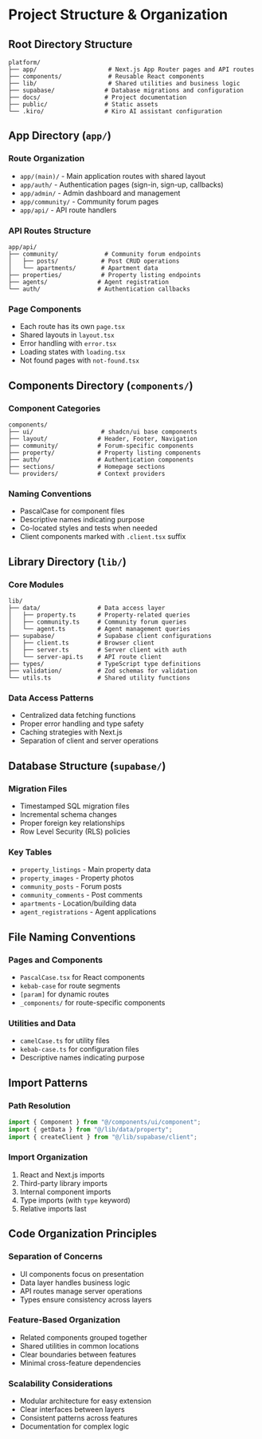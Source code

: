 # Project Structure & Organization

## Root Directory Structure

```
platform/
├── app/                    # Next.js App Router pages and API routes
├── components/             # Reusable React components
├── lib/                    # Shared utilities and business logic
├── supabase/              # Database migrations and configuration
├── docs/                  # Project documentation
├── public/                # Static assets
└── .kiro/                 # Kiro AI assistant configuration
```

## App Directory (`app/`)

### Route Organization

- `app/(main)/` - Main application routes with shared layout
- `app/auth/` - Authentication pages (sign-in, sign-up, callbacks)
- `app/admin/` - Admin dashboard and management
- `app/community/` - Community forum pages
- `app/api/` - API route handlers

### API Routes Structure

```
app/api/
├── community/             # Community forum endpoints
│   ├── posts/            # Post CRUD operations
│   └── apartments/       # Apartment data
├── properties/           # Property listing endpoints
├── agents/              # Agent registration
└── auth/                # Authentication callbacks
```

### Page Components

- Each route has its own `page.tsx`
- Shared layouts in `layout.tsx`
- Error handling with `error.tsx`
- Loading states with `loading.tsx`
- Not found pages with `not-found.tsx`

## Components Directory (`components/`)

### Component Categories

```
components/
├── ui/                   # shadcn/ui base components
├── layout/              # Header, Footer, Navigation
├── community/           # Forum-specific components
├── property/            # Property listing components
├── auth/                # Authentication components
├── sections/            # Homepage sections
└── providers/           # Context providers
```

### Naming Conventions

- PascalCase for component files
- Descriptive names indicating purpose
- Co-located styles and tests when needed
- Client components marked with `.client.tsx` suffix

## Library Directory (`lib/`)

### Core Modules

```
lib/
├── data/                # Data access layer
│   ├── property.ts      # Property-related queries
│   ├── community.ts     # Community forum queries
│   └── agent.ts         # Agent management queries
├── supabase/            # Supabase client configurations
│   ├── client.ts        # Browser client
│   ├── server.ts        # Server client with auth
│   └── server-api.ts    # API route client
├── types/               # TypeScript type definitions
├── validation/          # Zod schemas for validation
└── utils.ts             # Shared utility functions
```

### Data Access Patterns

- Centralized data fetching functions
- Proper error handling and type safety
- Caching strategies with Next.js
- Separation of client and server operations

## Database Structure (`supabase/`)

### Migration Files

- Timestamped SQL migration files
- Incremental schema changes
- Proper foreign key relationships
- Row Level Security (RLS) policies

### Key Tables

- `property_listings` - Main property data
- `property_images` - Property photos
- `community_posts` - Forum posts
- `community_comments` - Post comments
- `apartments` - Location/building data
- `agent_registrations` - Agent applications

## File Naming Conventions

### Pages and Components

- `PascalCase.tsx` for React components
- `kebab-case` for route segments
- `[param]` for dynamic routes
- `_components/` for route-specific components

### Utilities and Data

- `camelCase.ts` for utility files
- `kebab-case.ts` for configuration files
- Descriptive names indicating purpose

## Import Patterns

### Path Resolution

```typescript
import { Component } from "@/components/ui/component";
import { getData } from "@/lib/data/property";
import { createClient } from "@/lib/supabase/client";
```

### Import Organization

1. React and Next.js imports
2. Third-party library imports
3. Internal component imports
4. Type imports (with `type` keyword)
5. Relative imports last

## Code Organization Principles

### Separation of Concerns

- UI components focus on presentation
- Data layer handles business logic
- API routes manage server operations
- Types ensure consistency across layers

### Feature-Based Organization

- Related components grouped together
- Shared utilities in common locations
- Clear boundaries between features
- Minimal cross-feature dependencies

### Scalability Considerations

- Modular architecture for easy extension
- Clear interfaces between layers
- Consistent patterns across features
- Documentation for complex logic

